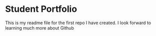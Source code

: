 # Student Portfolio  

This is my readme file for  the first repo I have created. I look forward to learning much more about Github  